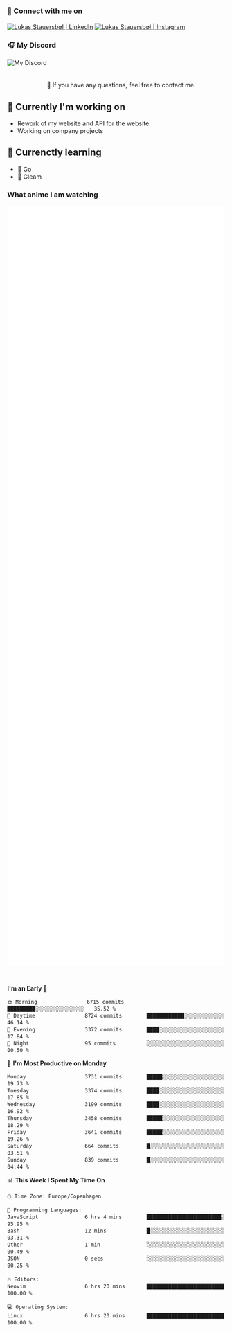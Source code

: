 ### 🔗 Connect with me on
<a href="https://www.instagram.com/lukas_stauersbol" target="_blank"><img align="center" src="https://raw.githubusercontent.com/stauersbol/stauersbol/main/images/instagram.svg" alt="Lukas Stauersbøl | LinkedIn" width="30px"/></a>
<a href="https://www.linkedin.com/in/lukas-stauersbol/" target="_blank"><img align="center" src="https://raw.githubusercontent.com/stauersbol/stauersbol/main/images/linkedin.svg" alt="Lukas Stauersbøl | Instagram" width="30px"/></a>

<p align="center">
 <h3>🎧 My Discord</h3>
 <img align="left" height="55px" src="https://discord.c99.nl/widget/theme-2/147806323323568128.png" alt="My Discord" />
</p>

<br/>
<br/>
<br/>
💬 If you have any questions, feel free to contact me.

## 🔭 Currently I'm working on
- Rework of my website and API for the website.
- Working on company projects
 
## 🌱 Currenctly learning
- 💙 Go
- 💜 Gleam

### What anime I am watching
<a href="https://anilist.co/user/slashiy/" align="center"><img align="center" width="500px" src="metrics.plugin.personal.anilist.svg" /></a>

<br/>

<!--START_SECTION:waka-->
**I'm an Early 🐤** 

```text
🌞 Morning                6715 commits        █████████░░░░░░░░░░░░░░░░   35.52 % 
🌆 Daytime                8724 commits        ████████████░░░░░░░░░░░░░   46.14 % 
🌃 Evening                3372 commits        ████░░░░░░░░░░░░░░░░░░░░░   17.84 % 
🌙 Night                  95 commits          ░░░░░░░░░░░░░░░░░░░░░░░░░   00.50 % 
```
📅 **I'm Most Productive on Monday** 

```text
Monday                   3731 commits        █████░░░░░░░░░░░░░░░░░░░░   19.73 % 
Tuesday                  3374 commits        ████░░░░░░░░░░░░░░░░░░░░░   17.85 % 
Wednesday                3199 commits        ████░░░░░░░░░░░░░░░░░░░░░   16.92 % 
Thursday                 3458 commits        █████░░░░░░░░░░░░░░░░░░░░   18.29 % 
Friday                   3641 commits        █████░░░░░░░░░░░░░░░░░░░░   19.26 % 
Saturday                 664 commits         █░░░░░░░░░░░░░░░░░░░░░░░░   03.51 % 
Sunday                   839 commits         █░░░░░░░░░░░░░░░░░░░░░░░░   04.44 % 
```


📊 **This Week I Spent My Time On** 

```text
🕑︎ Time Zone: Europe/Copenhagen

💬 Programming Languages: 
JavaScript               6 hrs 4 mins        ████████████████████████░   95.95 % 
Bash                     12 mins             █░░░░░░░░░░░░░░░░░░░░░░░░   03.31 % 
Other                    1 min               ░░░░░░░░░░░░░░░░░░░░░░░░░   00.49 % 
JSON                     0 secs              ░░░░░░░░░░░░░░░░░░░░░░░░░   00.25 % 

🔥 Editors: 
Neovim                   6 hrs 20 mins       █████████████████████████   100.00 % 

💻 Operating System: 
Linux                    6 hrs 20 mins       █████████████████████████   100.00 % 
```


<!--END_SECTION:waka-->
